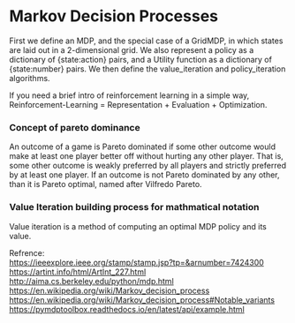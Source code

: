 # Markov Decision Processes
First we define an MDP, and the special case of a GridMDP, in which
states are laid out in a 2-dimensional grid.  We also represent a policy
as a dictionary of {state:action} pairs, and a Utility function as a
dictionary of {state:number} pairs.  We then define the value_iteration
and policy_iteration algorithms.

If you need a brief intro of reinforcement learning in a simple way,   
Reinforcement-Learning = Representation + Evaluation + Optimization.

### Concept of pareto dominance
An outcome of a game is Pareto dominated if some other outcome would make at least one player 
better off without hurting any other player. That is, some other outcome is weakly preferred by all players and strictly 
preferred by at least one player. If an outcome is not Pareto dominated by any other, than it is Pareto optimal, 
named after Vilfredo Pareto.

### Value Iteration building process for mathmatical notation  
Value iteration is a method of computing an optimal MDP policy and its value. 



Refrence:  
https://ieeexplore.ieee.org/stamp/stamp.jsp?tp=&arnumber=7424300  
https://artint.info/html/ArtInt_227.html  
http://aima.cs.berkeley.edu/python/mdp.html  
https://en.wikipedia.org/wiki/Markov_decision_process  
https://en.wikipedia.org/wiki/Markov_decision_process#Notable_variants  
https://pymdptoolbox.readthedocs.io/en/latest/api/example.html
